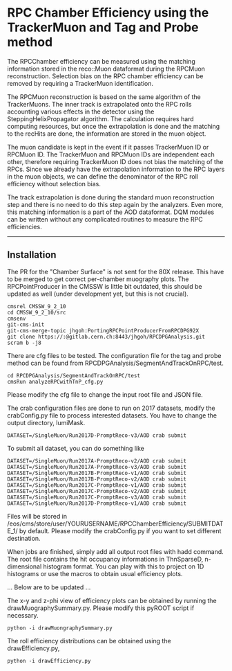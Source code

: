 # RPC Chamber Efficiency using the TrackerMuon and Tag and Probe method

The RPCChamber efficiency can be measured using the matching information stored 
in the reco::Muon dataformat during the RPCMuon reconstruction.
Selection bias on the RPC chamber efficiency can be removed by requiring a TrackerMuon identification.

The RPCMuon reconstruction is based on the same algorithm of the TrackerMuons. 
The inner track is extrapolated onto the RPC rolls accounting
various effects in the detector using the SteppingHelixPropagator algorithm. 
The calculation requires hard computing resources, but once the
extrapolation is done and the matching to the recHits are done, the information 
are stored in the muon object. 

The muon candidate is kept in the event if it passes TrackerMuon ID or RPCMuon ID.
The TrackerMuon and RPCMuon IDs are independent each other, therefore requiring TrackerMuon
ID does not bias the matching of the RPCs. Since we already have the extrapolation information
to the RPC layers in the muon objects, we can define the denominator of the RPC roll
efficiency without selection bias.

The track extrapolation is done during the standard muon reconstruction step
and there is no need to do this step again by the analyzers. Even more, this matching
information is a part of the AOD dataformat. DQM modules can be written without any
complicated routines to measure the RPC efficiencies.

----

## Installation

The PR for the "Chamber Surface" is not sent for the 80X release. This have to be merged
to get correct per-chamber muography plots. The RPCPointProducer in the CMSSW is little bit
outdated, this should be updated as well (under development yet, but this is not crucial).

```
cmsrel CMSSW_9_2_10
cd CMSSW_9_2_10/src
cmsenv
git-cms-init
git-cms-merge-topic jhgoh:PortingRPCPointProducerFromRPCDPG92X
git clone https://:@gitlab.cern.ch:8443/jhgoh/RPCDPGAnalysis.git
scram b -j8
```

There are cfg files to be tested. The configuration file for the tag and probe method can be found from 
RPCDPGAnalysis/SegmentAndTrackOnRPC/test. 

```
cd RPCDPGAnalysis/SegmentAndTrackOnRPC/test
cmsRun analyzeRPCwithTnP_cfg.py
```

Please modify the cfg file to change the input root file and JSON file.

The crab configuration files are done to run on 2017 datasets, modify the crabConfig.py file to process interested datasets.
You have to change the output directory, lumiMask.

```
DATASET=/SingleMuon/Run2017D-PromptReco-v3/AOD crab submit
```

To submit all dataset, you can do something like
```
DATASET=/SingleMuon/Run2017A-PromptReco-v2/AOD crab submit
DATASET=/SingleMuon/Run2017A-PromptReco-v3/AOD crab submit
DATASET=/SingleMuon/Run2017B-PromptReco-v1/AOD crab submit
DATASET=/SingleMuon/Run2017B-PromptReco-v2/AOD crab submit
DATASET=/SingleMuon/Run2017C-PromptReco-v1/AOD crab submit
DATASET=/SingleMuon/Run2017C-PromptReco-v2/AOD crab submit
DATASET=/SingleMuon/Run2017C-PromptReco-v3/AOD crab submit
DATASET=/SingleMuon/Run2017D-PromptReco-v1/AOD crab submit
```
Files will be stored in /eos/cms/store/user/YOURUSERNAME/RPCChamberEfficiency/SUBMITDATE\_1/ by default. Please modify the crabConfig.py if you want to set different destination.

When jobs are finished, simply add all output root files with hadd command. 
The root file contains the hit occupancy informations in ThnSparseD, n-dimensional histogram format. You can play with this to project on 1D histograms
or use the macros to obtain usual efficiency plots.

... Below are to be updated ...

The x-y and z-phi view of efficiency plots can be obtained by running the drawMuographySummary.py.
Please modify this pyROOT script if necessary.

```
python -i drawMuongraphySummary.py
```

The roll efficiency distributions can be obtained using the drawEfficiency.py,

```
python -i drawEfficiency.py
```
